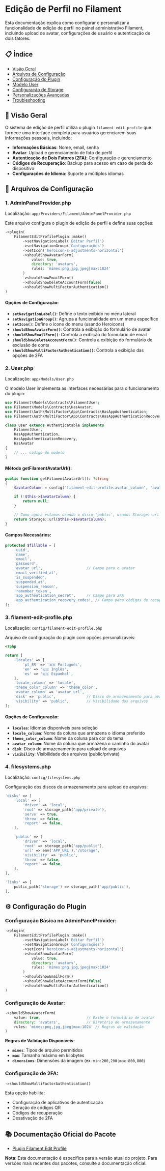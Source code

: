 # Edição de Perfil no Filament

Esta documentação explica como configurar e personalizar a funcionalidade de edição de perfil no painel administrativo Filament, incluindo upload de avatar, configurações de usuário e autenticação de dois fatores.

## 📋 Índice

- [Visão Geral](#visão-geral)
- [Arquivos de Configuração](#arquivos-de-configuração)
- [Configuração do Plugin](#configuração-do-plugin)
- [Modelo User](#modelo-user)
- [Configuração de Storage](#configuração-de-storage)
- [Personalizações Avançadas](#personalizações-avançadas)
- [Troubleshooting](#troubleshooting)

## 🎯 Visão Geral

O sistema de edição de perfil utiliza o plugin `filament-edit-profile` que fornece uma interface completa para usuários gerenciarem suas informações pessoais, incluindo:

- **Informações Básicas**: Nome, email, senha
- **Avatar**: Upload e gerenciamento de foto de perfil
- **Autenticação de Dois Fatores (2FA)**: Configuração e gerenciamento
- **Códigos de Recuperação**: Backup para acesso em caso de perda do dispositivo
- **Configurações de Idioma**: Suporte a múltiplos idiomas

## 📁 Arquivos de Configuração

### 1. AdminPanelProvider.php

Localização: `app/Providers/Filament/AdminPanelProvider.php`

Este arquivo configura o plugin de edição de perfil e define suas opções:

```php
->plugin(
    FilamentEditProfilePlugin::make()
        ->setNavigationLabel('Editar Perfil')
        ->setNavigationGroup('Configurações')
        ->setIcon('heroicon-s-adjustments-horizontal')
        ->shouldShowAvatarForm(
            value: true,
            directory: 'avatars',
            rules: 'mimes:png,jpg,jpeg|max:1024'
        )
        ->shouldShowEmailForm()
        ->shouldShowDeleteAccountForm(false)
        ->shouldShowMultiFactorAuthentication()
)
```

#### Opções de Configuração:

- **`setNavigationLabel()`**: Define o texto exibido no menu lateral
- **`setNavigationGroup()`**: Agrupa a funcionalidade em um menu específico
- **`setIcon()`**: Define o ícone do menu (usando Heroicons)
- **`shouldShowAvatarForm()`**: Controla a exibição do formulário de avatar
- **`shouldShowEmailForm()`**: Controla a exibição do formulário de email
- **`shouldShowDeleteAccountForm()`**: Controla a exibição do formulário de exclusão de conta
- **`shouldShowMultiFactorAuthentication()`**: Controla a exibição das opções de 2FA

### 2. User.php

Localização: `app/Models/User.php`

O modelo User implementa as interfaces necessárias para o funcionamento do plugin:

```php
use Filament\Models\Contracts\FilamentUser;
use Filament\Models\Contracts\HasAvatar;
use Filament\Auth\MultiFactor\App\Contracts\HasAppAuthentication;
use Filament\Auth\MultiFactor\App\Contracts\HasAppAuthenticationRecovery;

class User extends Authenticatable implements 
    FilamentUser, 
    HasAppAuthentication, 
    HasAppAuthenticationRecovery, 
    HasAvatar
{
    // ... código do modelo
}
```

#### Método getFilamentAvatarUrl():

```php
public function getFilamentAvatarUrl(): ?string
{
    $avatarColumn = config('filament-edit-profile.avatar_column', 'avatar_url');

    if (!$this->$avatarColumn) {
        return null;
    }

    // Como agora estamos usando o disco 'public', usamos Storage::url diretamente
    return Storage::url($this->$avatarColumn);
}
```

#### Campos Necessários:

```php
protected $fillable = [
    'uuid',
    'name',
    'email',
    'password',
    'avatar_url',                    // Campo para o avatar
    'email_verified_at',
    'is_suspended',
    'suspended_at',
    'suspension_reason',
    'remember_token',
    'app_authentication_secret',     // Campo para 2FA
    'app_authentication_recovery_codes', // Campo para códigos de recuperação
];
```

### 3. filament-edit-profile.php

Localização: `config/filament-edit-profile.php`

Arquivo de configuração do plugin com opções personalizáveis:

```php
<?php

return [
    'locales' => [
        'pt_BR' => '🇧🇷 Português',
        'en' => '🇺🇸 Inglês',
        'es' => '🇪🇸 Espanhol',
    ],
    'locale_column' => 'locale',
    'theme_color_column' => 'theme_color',
    'avatar_column' => 'avatar_url',
    'disk' => 'public',              // Disco de armazenamento para avatares
    'visibility' => 'public',        // Visibilidade dos arquivos
];
```

#### Opções de Configuração:

- **`locales`**: Idiomas disponíveis para seleção
- **`locale_column`**: Nome da coluna que armazena o idioma preferido
- **`theme_color_column`**: Nome da coluna para cor do tema
- **`avatar_column`**: Nome da coluna que armazena o caminho do avatar
- **`disk`**: Disco de armazenamento para upload de arquivos
- **`visibility`**: Visibilidade dos arquivos (public/private)

### 4. filesystems.php

Localização: `config/filesystems.php`

Configuração dos discos de armazenamento para upload de arquivos:

```php
'disks' => [
    'local' => [
        'driver' => 'local',
        'root' => storage_path('app/private'),
        'serve' => true,
        'throw' => false,
        'report' => false,
    ],

    'public' => [
        'driver' => 'local',
        'root' => storage_path('app/public'),
        'url' => env('APP_URL').'/storage',
        'visibility' => 'public',
        'throw' => false,
        'report' => false,
    ],
],

'links' => [
    public_path('storage') => storage_path('app/public'),
],
```

## ⚙️ Configuração do Plugin

### Configuração Básica no AdminPanelProvider:

```php
->plugin(
    FilamentEditProfilePlugin::make()
        ->setNavigationLabel('Editar Perfil')
        ->setNavigationGroup('Configurações')
        ->setIcon('heroicon-s-adjustments-horizontal')
        ->shouldShowAvatarForm(
            value: true,
            directory: 'avatars',
            rules: 'mimes:png,jpg,jpeg|max:1024'
        )
        ->shouldShowEmailForm()
        ->shouldShowDeleteAccountForm(false)
        ->shouldShowMultiFactorAuthentication()
)
```

### Configuração de Avatar:

```php
->shouldShowAvatarForm(
    value: true,                     // Exibe o formulário de avatar
    directory: 'avatars',            // Diretório de armazenamento
    rules: 'mimes:png,jpg,jpeg|max:1024' // Regras de validação
)
```

**Regras de Validação Disponíveis:**
- **`mimes`**: Tipos de arquivo permitidos
- **`max`**: Tamanho máximo em kilobytes
- **`dimensions`**: Dimensões da imagem (ex: `min:200,200|max:800,800`)

### Configuração de 2FA:

```php
->shouldShowMultiFactorAuthentication()
```

Esta opção habilita:
- Configuração de aplicativos de autenticação
- Geração de códigos QR
- Códigos de recuperação
- Desativação de 2FA


## 📚 Documentação Oficial do Pacote

- [Plugin Filament Edit Profile](https://github.com/joaopaulolndev/filament-edit-profile)


**Nota**: Esta documentação é específica para a versão atual do projeto. Para versões mais recentes dos pacotes, consulte a documentação oficial.
